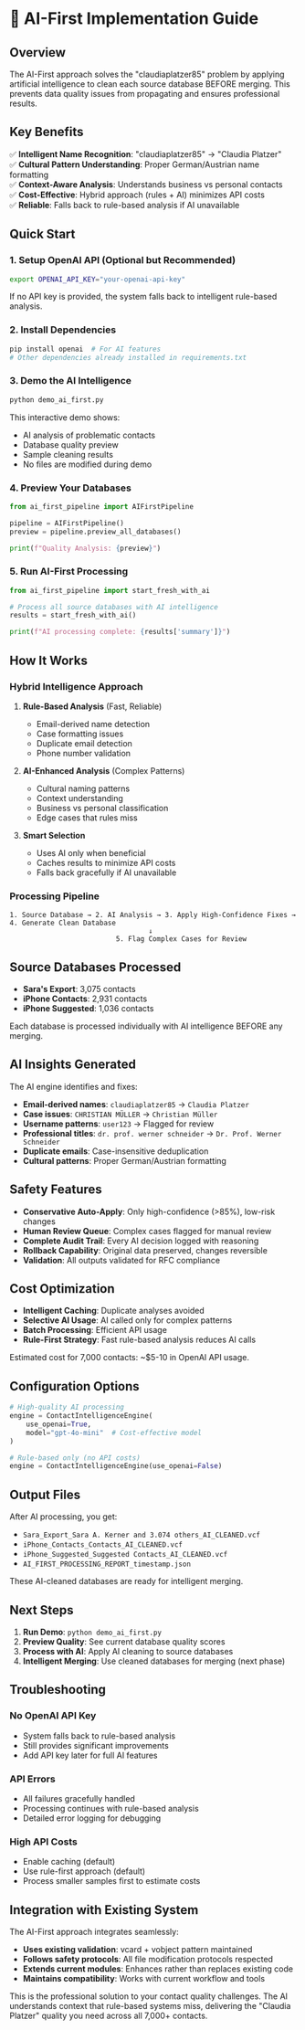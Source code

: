 # 🧠 AI-First Implementation Guide

## Overview

The AI-First approach solves the "claudiaplatzer85" problem by applying artificial intelligence to clean each source database BEFORE merging. This prevents data quality issues from propagating and ensures professional results.

## Key Benefits

✅ **Intelligent Name Recognition**: "claudiaplatzer85" → "Claudia Platzer"  
✅ **Cultural Pattern Understanding**: Proper German/Austrian name formatting  
✅ **Context-Aware Analysis**: Understands business vs personal contacts  
✅ **Cost-Effective**: Hybrid approach (rules + AI) minimizes API costs  
✅ **Reliable**: Falls back to rule-based analysis if AI unavailable  

## Quick Start

### 1. Setup OpenAI API (Optional but Recommended)

```bash
export OPENAI_API_KEY="your-openai-api-key"
```

If no API key is provided, the system falls back to intelligent rule-based analysis.

### 2. Install Dependencies

```bash
pip install openai  # For AI features
# Other dependencies already installed in requirements.txt
```

### 3. Demo the AI Intelligence

```bash
python demo_ai_first.py
```

This interactive demo shows:
- AI analysis of problematic contacts
- Database quality preview
- Sample cleaning results
- No files are modified during demo

### 4. Preview Your Databases

```python
from ai_first_pipeline import AIFirstPipeline

pipeline = AIFirstPipeline()
preview = pipeline.preview_all_databases()

print(f"Quality Analysis: {preview}")
```

### 5. Run AI-First Processing

```python
from ai_first_pipeline import start_fresh_with_ai

# Process all source databases with AI intelligence
results = start_fresh_with_ai()

print(f"AI processing complete: {results['summary']}")
```

## How It Works

### Hybrid Intelligence Approach

1. **Rule-Based Analysis** (Fast, Reliable)
   - Email-derived name detection
   - Case formatting issues
   - Duplicate email detection
   - Phone number validation

2. **AI-Enhanced Analysis** (Complex Patterns)
   - Cultural naming patterns
   - Context understanding
   - Business vs personal classification
   - Edge cases that rules miss

3. **Smart Selection**
   - Uses AI only when beneficial
   - Caches results to minimize API costs
   - Falls back gracefully if AI unavailable

### Processing Pipeline

```
1. Source Database → 2. AI Analysis → 3. Apply High-Confidence Fixes → 4. Generate Clean Database
                                  ↓
                          5. Flag Complex Cases for Review
```

## Source Databases Processed

- **Sara's Export**: 3,075 contacts
- **iPhone Contacts**: 2,931 contacts  
- **iPhone Suggested**: 1,036 contacts

Each database is processed individually with AI intelligence BEFORE any merging.

## AI Insights Generated

The AI engine identifies and fixes:

- **Email-derived names**: `claudiaplatzer85` → `Claudia Platzer`
- **Case issues**: `CHRISTIAN MÜLLER` → `Christian Müller`
- **Username patterns**: `user123` → Flagged for review
- **Professional titles**: `dr. prof. werner schneider` → `Dr. Prof. Werner Schneider`
- **Duplicate emails**: Case-insensitive deduplication
- **Cultural patterns**: Proper German/Austrian formatting

## Safety Features

- **Conservative Auto-Apply**: Only high-confidence (>85%), low-risk changes
- **Human Review Queue**: Complex cases flagged for manual review
- **Complete Audit Trail**: Every AI decision logged with reasoning
- **Rollback Capability**: Original data preserved, changes reversible
- **Validation**: All outputs validated for RFC compliance

## Cost Optimization

- **Intelligent Caching**: Duplicate analyses avoided
- **Selective AI Usage**: AI called only for complex patterns
- **Batch Processing**: Efficient API usage
- **Rule-First Strategy**: Fast rule-based analysis reduces AI calls

Estimated cost for 7,000 contacts: ~$5-10 in OpenAI API usage.

## Configuration Options

```python
# High-quality AI processing
engine = ContactIntelligenceEngine(
    use_openai=True,
    model="gpt-4o-mini"  # Cost-effective model
)

# Rule-based only (no API costs)
engine = ContactIntelligenceEngine(use_openai=False)
```

## Output Files

After AI processing, you get:

- `Sara_Export_Sara A. Kerner and 3.074 others_AI_CLEANED.vcf`
- `iPhone_Contacts_Contacts_AI_CLEANED.vcf`
- `iPhone_Suggested_Suggested Contacts_AI_CLEANED.vcf`
- `AI_FIRST_PROCESSING_REPORT_timestamp.json`

These AI-cleaned databases are ready for intelligent merging.

## Next Steps

1. **Run Demo**: `python demo_ai_first.py`
2. **Preview Quality**: See current database quality scores
3. **Process with AI**: Apply AI cleaning to source databases
4. **Intelligent Merging**: Use cleaned databases for merging (next phase)

## Troubleshooting

### No OpenAI API Key
- System falls back to rule-based analysis
- Still provides significant improvements
- Add API key later for full AI features

### API Errors
- All failures gracefully handled
- Processing continues with rule-based analysis
- Detailed error logging for debugging

### High API Costs
- Enable caching (default)
- Use rule-first approach (default)
- Process smaller samples first to estimate costs

## Integration with Existing System

The AI-First approach integrates seamlessly:

- **Uses existing validation**: vcard + vobject pattern maintained
- **Follows safety protocols**: All file modification protocols respected
- **Extends current modules**: Enhances rather than replaces existing code
- **Maintains compatibility**: Works with current workflow and tools

This is the professional solution to your contact quality challenges. The AI understands context that rule-based systems miss, delivering the "Claudia Platzer" quality you need across all 7,000+ contacts.
